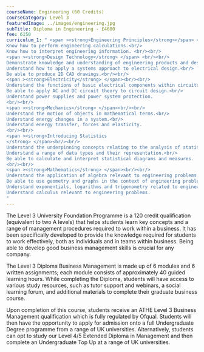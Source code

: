 ```yaml
---
courseName: Engineering (60 Credits)
courseCategory: Level 3
featuredImage: ../images/engineering.jpg
subTitle: Diploma in Engineering - £4600
fee: 6150
curriculum_1: " <span ><strong>Engineering Principles</strong></span> <br/><br/> Understand applications of SI units and measurement.<br/>
Know how to perform engineering calculations.<br/>
Know how to interpret engineering information. <br/><br/>
<span ><strong>Design Technology</strong> </span> <br/><br/>
Demonstrate knowledge and understanding of engineering products and design.<br/>
Understand how to apply a systems approach to electrical design.<br/>
Be able to produce 2D CAD drawings.<br/><br/>
<span ><strong>Electricity</strong> </span><br/><br/>
Understand the functions of basic electrical components within circuits.<br/>
Be able to apply AC and DC circuit theory to circuit design.<br/>
Understand power supplies and power system protection.
<br/><br/>
<span ><strong>Mechanics</strong> </span><br/><br/>
Understand the motion of objects in mathematical terms.<br/>
Understand energy changes in a system.<br/>
Understand energy transfer, forces and elasticity.
<br/><br/>
<span ><strong>Introducing Statistics
</strong> </span><br/><br/>
Understand the underpinning concepts relating to the analysis of statistics.<br/>
Understand a range of data types and their representation.<br/>
Be able to calculate and interpret statistical diagrams and measures.
<br/><br/>
<span ><strong>Mathematics</strong> </span><br/><br/>
Understand the application of algebra relevant to engineering problems.<br/>
Be able to use geometry and graphs in the context of engineering problems.<br/>
Understand exponentials, logarithms and trigonometry related to engineering problems.<br/>
Understand calculus relevant to engineering problems.
"
---
```

The Level 3 University Foundation Programme is a 120 credit qualification (equivalent to two A levels) that helps students learn key concepts and a range of management procedures required to work within a business. It has been specifically developed to provide the knowledge required for students to work effectively, both as individuals and in teams within business. Being able to develop good business management skills is crucial for any company.

The Level 3 Diploma Business Management is made up of 6 modules and 6 written assignments; each module consists of approximately 40 guided learning hours. While completing the Diploma, students will have access to various study resources, such as tutor support and webinars, a social learning forum, and additional materials to complete their graduate business course.

Upon completion of this course, students receive an ATHE Level 3 Business Management qualification which is fully regulated by Ofqual. Students will then have the opportunity to apply for admission onto a full Undergraduate Degree programme from a range of UK universities. Alternatively, students can opt to study our Level 4/5 Extended Diploma in Management and then complete an Undergraduate Top Up at a range of UK universities.